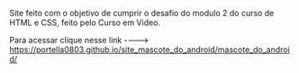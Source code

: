 Site feito com o objetivo de cumprir o desafio do modulo 2 do curso de HTML e CSS, feito pelo Curso em Video.

Para acessar clique nesse link ----> https://portella0803.github.io/site_mascote_do_android/mascote_do_android/

